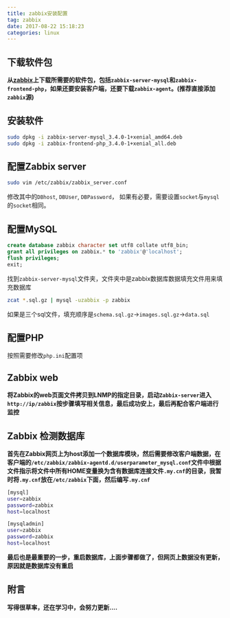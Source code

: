 ```yaml
---
title: zabbix安装配置
tag: zabbix
date: 2017-08-22 15:18:23
categories: linux
---
```


## 下载软件包
**从[zabbix](https://www.zabbix.com/download)上下载所需要的软件包，包括`zabbix-server-mysql`和`zabbix-frontend-php`，如果还要安装客户端，还要下载`zabbix-agent`。(推荐直接添加`zabbix`源)**

## 安装软件
``` bash
sudo dpkg -i zabbix-server-mysql_3.4.0-1+xenial_amd64.deb
sudo dpkg -i zabbix-frontend-php_3.4.0-1+xenial_all.deb
```

## 配置Zabbix server
``` bash
sudo vim /etc/zabbix/zabbix_server.conf
```
修改其中的`DBhost`, `DBUser`, `DBPassword`， 如果有必要，需要设置`socket`与`mysql`的`socket`相同。
<!-- more -->
## 配置MySQL
``` sql
create database zabbix character set utf8 collate utf8_bin;
grant all privileges on zabbix.* to 'zabbix'@'localhost';
flush privileges;
exit;
```
找到`zabbix-server-mysql`文件夹，文件夹中是zabbix数据库数据填充文件用来填充数据库
``` bash
zcat *.sql.gz | mysql -uzabbix -p zabbix
```
如果是三个sql文件，填充顺序是`schema.sql.gz`->`images.sql.gz`->`data.sql`

## 配置PHP
按照需要修改`php.ini`配置项

## Zabbix web
**将Zabbix的web页面文件拷贝到LNMP的指定目录，启动`Zabbix-server`进入`http://ip/zabbix`按步骤填写相关信息，最后成功安上，最后再配合客户端进行监控**

## Zabbix 检测数据库
**首先在Zabbix网页上为host添加一个数据库模块，然后需要修改客户端数据，在客户端的`/etc/zabbix/zabbix-agentd.d/userparameter_mysql.conf`文件中根据文件指示将文件中所有HOME变量换为含有数据库连接文件`.my.cnf`的目录，我暂时将`.my.cnf`放在`/etc/zabbix`下面，然后编写`.my.cnf`**
``` bash
[mysql]
user=zabbix
password=zabbix
host=localhost

[mysqladmin]
user=zabbix
password=zabbix
host=localhost
```
**最后也是最重要的一步，重启数据库，上面步骤都做了，但网页上数据没有更新，原因就是数据库没有重启**

## 附言
**写得很草率，还在学习中，会努力更新....**
